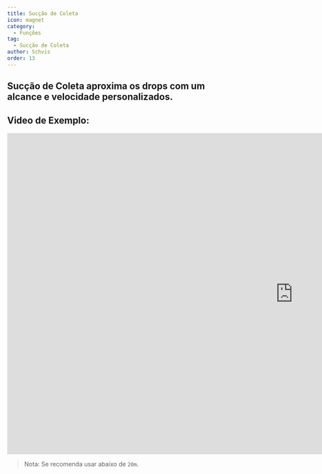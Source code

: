```yaml
---
title: Sucção de Coleta
icon: magnet
category:
  - Funções
tag:
  - Sucção de Coleta
author: Schvis
order: 13
---
```


## Sucção de Coleta aproxima os drops com um alcance e velocidade personalizados.

## Video de Exemplo:

<div class="iframe-container"><iframe width="1328" height="747" src="https://www.youtube.com/embed/iMElTsNF77c?list=PL5eI1Tb64p56g27qfYk7VuFTz4FK6YrKa" title="Korepi - Vacuum Loot" frameborder="0" allow="accelerometer; autoplay; clipboard-write; encrypted-media; gyroscope; picture-in-picture; web-share" referrerpolicy="strict-origin-when-cross-origin" allowfullscreen></iframe></div>

> Nota: Se recomenda usar abaixo de `20m`.
